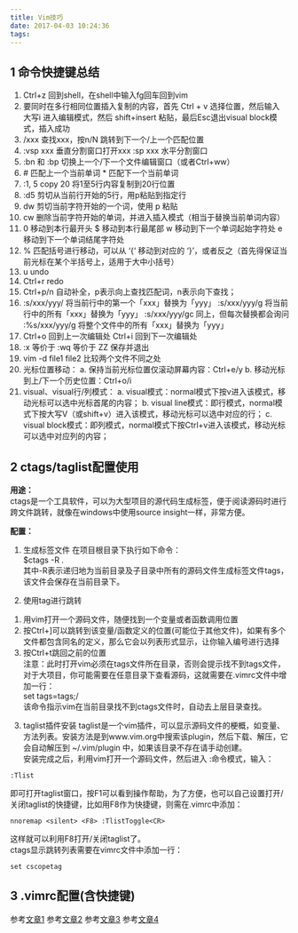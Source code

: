 ```yaml
---
title: Vim技巧
date: 2017-04-03 10:24:36
tags:
---
```


## 1 命令快捷键总结
1. Ctrl+z 回到shell，在shell中输入fg回车回到vim
2. 要同时在多行相同位置插入复制的内容，首先 Ctrl + v 选择位置，然后输入 大写i 进入编辑模式，然后 shift+insert 粘贴，最后Esc退出visual block模式，插入成功
3. /xxx 查找xxx，按n/N 跳转到下一个/上一个匹配位置
4. :vsp xxx 垂直分割窗口打开xxx
	:sp xxx 水平分割窗口
5. :bn 和 :bp 切换上一个/下一个文件编辑窗口（或者Ctrl+ww）
6. \# 匹配上一个当前单词
   \* 匹配下一个当前单词
7. :1, 5 copy 20 将1至5行内容复制到20行位置
8. :d5 剪切从当前行开始的5行，用p粘贴到指定行
9. dw 剪切当前字符开始的一个词，使用 p 粘贴
10. cw 删除当前字符开始的单词，并进入插入模式（相当于替换当前单词内容）
11. 0 移动到本行最开头
	$ 移动到本行最尾部
	w 移动到下一个单词起始字符处
	e 移动到下一个单词结尾字符处
12. % 匹配括号进行移动，可以从 ‘{‘ 移动到对应的 ‘}’，或者反之（首先得保证当前光标在某个半括号上，适用于大中小括号）
13. u undo
14. Ctrl+r redo
15. Ctrl+p/n 自动补全，p表示向上查找匹配词，n表示向下查找；
16. :s/xxx/yyy/ 将当前行中的第一个「xxx」替换为「yyy」
	:s/xxx/yyy/g 将当前行中的所有「xxx」替换为「yyy」
	:s/xxx/yyy/gc 同上，但每次替换都会询问
	:%s/xxx/yyy/g 将整个文件中的所有「xxx」替换为「yyy」
17. Ctrl+o 回到上一次编辑处
	Ctrl+i 回到下一次编辑处
18. :x 等价于 :wq 等价于 ZZ 保存并退出
19. vim -d file1 file2 比较两个文件不同之处
20. 光标位置移动：
	a. 保持当前光标位置仅滚动屏幕内容：Ctrl+e/y
	b. 移动光标到上/下一个历史位置：Ctrl+o/i
21. visual、visual行/列模式：
	a. visual模式：normal模式下按v进入该模式，移动光标可以选中光标首尾的内容；
	b. visual line模式：即行模式，normal模式下按大写V（或shift+v）进入该模式，移动光标可以选中对应的行；
	c. visual block模式：即列模式，normal模式下按Ctrl+v进入该模式，移动光标可以选中对应列的内容；

## 2 ctags/taglist配置使用
**用途：**  
ctags是一个工具软件，可以为大型项目的源代码生成标签，便于阅读源码时进行跨文件跳转，就像在windows中使用source insight一样，非常方便。

**配置：**  
1. 生成标签文件
在项目根目录下执行如下命令：  
$ctags -R .  
其中-R表示递归地为当前目录及子目录中所有的源码文件生成标签文件tags，该文件会保存在当前目录下。  

2. 使用tag进行跳转
1) 用vim打开一个源码文件，随便找到一个变量或者函数调用位置  
2) 按Ctrl+]可以跳转到该变量/函数定义的位置(可能位于其他文件)，如果有多个文件都包含同名的定义，那么它会以列表形式显示，让你输入编号进行选择  
3) 按Ctrl+t跳回之前的位置  
注意：此时打开vim必须在tags文件所在目录，否则会提示找不到tags文件，对于大项目，你可能需要在任意目录下查看源码，这就需要在.vimrc文件中增加一行：  
set tags=tags;/   
该命令指示vim在当前目录找不到ctags文件时，自动去上层目录查找。  

3. taglist插件安装
taglist是一个vim插件，可以显示源码文件的梗概，如变量、方法列表。安装方法是到www.vim.org中搜索该plugin，然后下载、解压，它会自动解压到 ~/.vim/plugin 中，如果该目录不存在请手动创建。  
安装完成之后，利用vim打开一个源码文件，然后进入 :命令模式，输入：  
```
:Tlist  
```

即可打开taglist窗口，按F1可以看到操作帮助，为了方便，也可以自己设置打开/关闭taglist的快捷键，比如用F8作为快捷键，则需在.vimrc中添加：  
```
nnoremap <silent> <F8> :TlistToggle<CR>
```
这样就可以利用F8打开/关闭taglist了。  
ctags显示跳转列表需要在vimrc文件中添加一行：  
```
set cscopetag
```

## 3 .vimrc配置(含快捷键)
参考[文章1](http://www.360doc.com/content/13/0111/13/168576_259534618.shtml)
参考[文章2](http://www.cnblogs.com/moodlxs/archive/2012/03/24/2415526.html)
参考[文章3](http://vim.sourceforge.net/scripts/script.php?script_id=2506)
参考[文章4](https://zybuluo.com/uuprince/note/81709)

